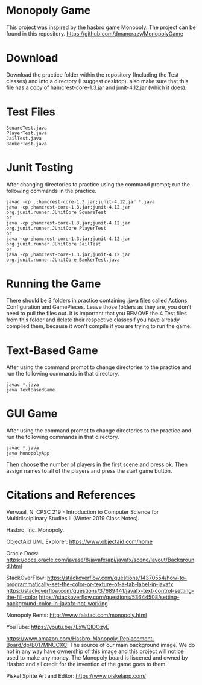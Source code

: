 # Monopoly Game
This project was inspired by the hasbro game Monopoly.
The project can be found in this repository.
https://github.com/dmancrazy/MonopolyGame

# Download
Download the practice folder within the repository (Including the Test classes) and into a directory (I suggest desktop). also make sure that this file has a copy of hamcrest-core-1.3.jar and junit-4.12.jar (which it does).

# Test Files
```
SquareTest.java
PlayerTest.java
JailTest.java
BankerTest.java
```

# Junit Testing
After changing directories to practice using the command prompt; run the following commands in the practice.
```
javac -cp .;hamcrest-core-1.3.jar;junit-4.12.jar *.java
java -cp ;hamcrest-core-1.3.jar;junit-4.12.jar org.junit.runner.JUnitCore SquareTest
or
java -cp ;hamcrest-core-1.3.jar;junit-4.12.jar org.junit.runner.JUnitCore PlayerTest
or
java -cp ;hamcrest-core-1.3.jar;junit-4.12.jar org.junit.runner.JUnitCore JailTest
or 
java -cp ;hamcrest-core-1.3.jar;junit-4.12.jar org.junit.runner.JUnitCore BankerTest.java
```

# Running the Game
There should be 3 folders in practice containing .java files called Actions, Configuration and GamePieces. Leave those folders as they are, you don't need to pull the files out. It is important that you REMOVE the 4 Test files from this folder and delete their respective classesif you have already complied them, because it won't compile if you are trying to run the game.

# Text-Based Game
After using the command prompt to change directories to the practice and run the following commands in that directory.
```
javac *.java
java TextBasedGame
```

# GUI Game
After using the command prompt to change directories to the practice and run the following commands in that directory.
```
javac *.java
java MonopolyApp
```
Then choose the number of players in the first scene and press ok. Then assign names to all of the players and press the start game button.

# Citations and References

Verwaal, N. CPSC 219 - Introduction to Computer Science for Multidisciplinary Studies II (Winter 2019 Class Notes).

Hasbro, Inc. Monopoly.

ObjectAid UML Explorer: https://www.objectaid.com/home

Oracle Docs: https://docs.oracle.com/javase/8/javafx/api/javafx/scene/layout/Background.html

StackOverFlow: https://stackoverflow.com/questions/14370554/how-to-programmatically-set-the-color-or-texture-of-a-tab-label-in-javafx
               https://stackoverflow.com/questions/37689441/javafx-text-control-setting-the-fill-color
               https://stackoverflow.com/questions/53644508/setting-background-color-in-javafx-not-working
             
Monopoly Rents: http://www.falstad.com/monopoly.html

YouTube: https://youtu.be/7LxWQIDOzyE

https://www.amazon.com/Hasbro-Monopoly-Replacement-Board/dp/B017MNUCXC:
The source of our main background image. We do not in any way have ownership of this image and this project will not be used to make any money. The Monopoly board is liscened and owned by Hasbro and all credit for the invention of the game goes to them.

Piskel Sprite Art and Editor: https://www.piskelapp.com/

